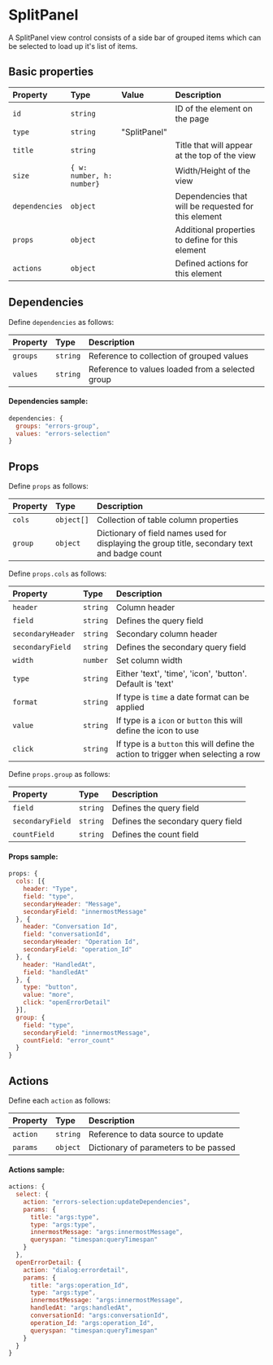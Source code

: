 # SplitPanel

A SplitPanel view control consists of a side bar of grouped items which can be selected to load up it's list of items. 

## Basic properties

| Property | Type | Value | Description 
| :--------|:-----|:------|:------------
| `id`| `string` || ID of the element on the page
| `type`| `string` | "SplitPanel" |
| `title`| `string` || Title that will appear at the top of the view
| `size`| `{ w: number, h: number}` || Width/Height of the view
| `dependencies`| `object` || Dependencies that will be requested for this element
| `props`| `object` || Additional properties to define for this element
| `actions`| `object` || Defined actions for this element

## Dependencies 

Define `dependencies` as follows:

| Property | Type | Description 
| :--------|:-----|:-----------
| `groups`| `string` | Reference to collection of grouped values   
| `values`| `string` | Reference to values loaded from a selected group

#### Dependencies sample:

```js
dependencies: {
  groups: "errors-group",
  values: "errors-selection"
}
```

## Props 

Define `props` as follows:

| Property | Type | Description 
| :--------|:-----|:-----------
| `cols`| `object[]` | Collection of table column properties  
| `group`| `object` | Dictionary of field names used for displaying the group title, secondary text and badge count

Define `props.cols` as follows:

| Property | Type | Description 
| :--------|:-----|:-----------
| `header`| `string` | Column header 
| `field`| `string` | Defines the query field
| `secondaryHeader`| `string` | Secondary column header
| `secondaryField`| `string` | Defines the secondary query field
| `width`| `number` | Set column width
| `type` | `string` | Either 'text', 'time', 'icon', 'button'. Default is 'text'
| `format` | `string` | If type is `time` a date format can be applied
| `value`| `string` | If type is a `icon` or `button` this will define the icon to use
| `click`| `string` | If type is a `button` this will define the action to trigger when selecting a row

Define `props.group` as follows:

| Property | Type | Description 
| :--------|:-----|:-----------
| `field`| `string` | Defines the query field
| `secondaryField`| `string` | Defines the secondary query field
| `countField`| `string` | Defines the count field

#### Props sample:

```js
props: {
  cols: [{
    header: "Type",
    field: "type",
    secondaryHeader: "Message",
    secondaryField: "innermostMessage"
  }, {
    header: "Conversation Id",
    field: "conversationId",
    secondaryHeader: "Operation Id",
    secondaryField: "operation_Id"
  }, {
    header: "HandledAt",
    field: "handledAt"
  }, {
    type: "button",
    value: "more",
    click: "openErrorDetail"
  }],
  group: {
    field: "type",
    secondaryField: "innermostMessage",
    countField: "error_count"
  }
}
```

## Actions

Define each `action` as follows:

| Property | Type | Description 
| :--------|:-----|:-----------
| `action`| `string` | Reference to data source to update
| `params`| `object` | Dictionary of parameters to be passed

#### Actions sample:

```js
actions: {
  select: {
    action: "errors-selection:updateDependencies",
    params: {
      title: "args:type",
      type: "args:type",
      innermostMessage: "args:innermostMessage",
      queryspan: "timespan:queryTimespan"
    }
  },
  openErrorDetail: {
    action: "dialog:errordetail",
    params: {
      title: "args:operation_Id",
      type: "args:type",
      innermostMessage: "args:innermostMessage",
      handledAt: "args:handledAt",
      conversationId: "args:conversationId",
      operation_Id: "args:operation_Id",
      queryspan: "timespan:queryTimespan"
    }
  }
}
```